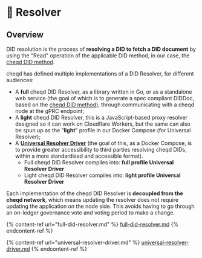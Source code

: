 # 🔀 Resolver

## Overview

DID resolution is the process of **resolving a DID to fetch a DID document** by using the "Read" operation of the applicable DID method, in our case, the [cheqd DID method](https://github.com/cheqd/node-docs/blob/adr-did-resolver/architecture/adr-list/adr-002-cheqd-did-method.md).

cheqd has defined multiple implementations of a DID Resolver, for different audiences:

* A **full** cheqd DID Resolver, as a library written in Go, or as a standalone web service (the goal of which is to generate a spec compliant DIDDoc, based on the [cheqd DID method](https://github.com/cheqd/node-docs/blob/adr-did-resolver/architecture/adr-list/adr-002-cheqd-did-method.md)), through communicating with a cheqd node at the gPRC endpoint;
* A **light** cheqd DID Resolver, this is a JavaScript-based proxy resolver designed so it can work on Cloudflare Workers, but the same can also be spun up as the “**light**” profile in our Docker Compose (for Universal Resolver);
* A [**Universal Resolver Driver**](https://github.com/decentralized-identity/universal-resolver) (the goal of this, as a Docker Compose, is to provide greater accessibility to third parties resolving cheqd DIDs, within a more standardised and accessible format).
  * Full cheqd DID Resolver compiles into: **full profile Universal Resolver Driver**
  * Light cheqd DID Resolver compiles into: **light profile Universal Resolver Driver**

Each implementation of the cheqd DID Resolver is **decoupled from the cheqd network**, which means updating the resolver does not require updating the application on the node side. This avoids having to go through an on-ledger governance vote and voting period to make a change.&#x20;

{% content-ref url="full-did-resolver.md" %}
[full-did-resolver.md](full-did-resolver.md)
{% endcontent-ref %}

{% content-ref url="universal-resolver-driver.md" %}
[universal-resolver-driver.md](universal-resolver-driver.md)
{% endcontent-ref %}
